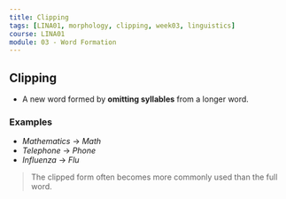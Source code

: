 ```yaml
---
title: Clipping
tags: [LINA01, morphology, clipping, week03, linguistics]
course: LINA01
module: 03 - Word Formation
---
```


## Clipping

- A new word formed by **omitting syllables** from a longer word.

### Examples

- *Mathematics* → *Math*
- *Telephone* → *Phone*
- *Influenza* → *Flu*

> The clipped form often becomes more commonly used than the full word.
